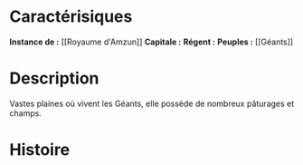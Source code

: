 # Caractérisiques
**Instance de :** [[Royaume d'Amzun]]
**Capitale :** 
**Régent :** 
**Peuples :** [[Géants]]
# Description
Vastes plaines où vivent les Géants, elle possède de nombreux pâturages et champs.
# Histoire